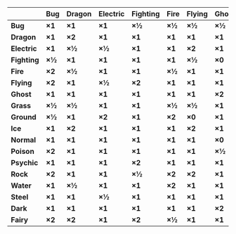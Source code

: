 
|              | Bug    | **Dragon** | **Electric** | **Fighting** | **Fire** | **Flying** | **Ghost** | **Grass** | **Ground** | **Ice** | **Normal** | **Poison** | **Psychic** | **Rock** | **Water** | **Steel** | **Dark** | **Fairy** |
| ------------ | ------ | ---------- | ------------ | ------------ | -------- | ---------- | --------- | --------- | ---------- | ------- | ---------- | ---------- | ----------- | -------- | --------- | --------- | -------- | --------- |
| **Bug**      | **×1** | **×1**     | **×1**       | **×½**       | **×½**   | **×½**     | **×½**    | **×2**    | **×1**     | **×1**  | **×1**     | **×2**     | **×2**      | **×1**   | **×1**    | **×1**    | **×1**   | **×½**    |
| **Dragon**   | **×1** | **×2**     | **×1**       | **×1**       | **×1**   | **×1**     | **×1**    | **×1**    | **×1**     | **×1**  | **×1**     | **×1**     | **×1**      | **×1**   | **×1**    | **×1**    | **×1**   | **×0**    |
| **Electric** | **×1** | **×½**     | **×½**       | **×1**       | **×1**   | **×2**     | **×1**    | **×½**    | **×0**     | **×1**  | **×1**     | **×1**     | **×1**      | **×1**   | **×2**    | **×2**    | **×1**   | **×1**    |
| **Fighting** | **×½** | **×1**     | **×1**       | **×1**       | **×1**   | **×½**     | **×0**    | **×1**    | **×1**     | **×2**  | **×2**     | **×½**     | **×½**      | **×2**   | **×1**    | **×½**    | **×1**   | **×½**    |
| **Fire**     | **×2** | **×½**     | **×1**       | **×1**       | **×½**   | **×1**     | **×1**    | **×2**    | **×1**     | **×2**  | **×1**     | **×1**     | **×1**      | **×½**   | **×½**    | **×1**    | **×1**   | **×2**    |
| **Flying**   | **×2** | **×1**     | **×½**       | **×2**       | **×1**   | **×1**     | **×1**    | **×2**    | **×1**     | **×1**  | **×1**     | **×1**     | **×1**      | **×½**   | **×1**    | **×1**    | **×1**   | **×1**    |
| **Ghost**    | **×1** | **×1**     | **×1**       | **×1**       | **×1**   | **×1**     | **×2**    | **×1**    | **×1**     | **×1**  | **×0**     | **×1**     | **×0**      | **×1**   | **×1**    | **×1**    | **×½**   | **×1**    |
| **Grass**    | **×½** | **×½**     | **×1**       | **×1**       | **×½**   | **×½**     | **×1**    | **×½**    | **×2**     | **×1**  | **×1**     | **×½**     | **×1**      | **×2**   | **×2**    | **×1**    | **×1**   | **×1**    |
| **Ground**   | **×½** | **×1**     | **×2**       | **×1**       | **×2**   | **×0**     | **×1**    | **×½**    | **×1**     | **×1**  | **×1**     | **×2**     | **×1**      | **×2**   | **×1**    | **×1**    | **×1**   | **×1**    |
| **Ice**      | **×1** | **×2**     | **×1**       | **×1**       | **×1**   | **×2**     | **×1**    | **×2**    | **×2**     | **×½**  | **×1**     | **×1**     | **×1**      | **×1**   | **×½**    | **×1**    | **×1**   | **×2**    |
| **Normal**   | **×1** | **×1**     | **×1**       | **×1**       | **×1**   | **×1**     | **×0**    | **×1**    | **×1**     | **×1**  | **×1**     | **×1**     | **×1**      | **×½**   | **×1**    | **×1**    | **×2**   | **×1**    |
| **Poison**   | **×2** | **×1**     | **×1**       | **×1**       | **×1**   | **×1**     | **×½**    | **×2**    | **×½**     | **×1**  | **×1**     | **×½**     | **×1**      | **×½**   | **×1**    | **×½**    | **×1**   | **×1**    |
| **Psychic**  | **×1** | **×1**     | **×1**       | **×2**       | **×1**   | **×1**     | **×1**    | **×1**    | **×1**     | **×1**  | **×1**     | **×2**     | **×½**      | **×1**   | **×1**    | **×1**    | **×½**   | **×1**    |
| **Rock**     | **×2** | **×1**     | **×1**       | **×½**       | **×2**   | **×2**     | **×1**    | **×1**    | **×½**     | **×2**  | **×1**     | **×1**     | **×1**      | **×1**   | **×1**    | **×½**    | **×1**   | **×1**    |
| **Water**    | **×1** | **×½**     | **×1**       | **×1**       | **×2**   | **×1**     | **×1**    | **×½**    | **×2**     | **×1**  | **×1**     | **×1**     | **×1**      | **×2**   | **×½**    | **×2**    | **×1**   | **×1**    |
| **Steel**    | **×1** | **×1**     | **×½**       | **×1**       | **×1**   | **×1**     | **×1**    | **×1**    | **×1**     | **×1**  | **×1**     | **×1**     | **×1**      | **×2**   | **×½**    | **×0**    | **×1**   | **×2**    |
| **Dark**     | **×1** | **×1**     | **×1**       | **×1**       | **×1**   | **×1**     | **×2**    | **×1**    | **×1**     | **×1**  | **×½**     | **×1**     | **×2**      | **×1**   | **×1**    | **×1**    | **×2**   | **×½**    |
| **Fairy**    | **×2** | **×2**     | **×1**       | **×2**       | **×½**   | **×1**     | **×1**    | **×1**    | **×1**     | **×½**  | **×1**     | **×1**     | **×1**      | **×1**   | **×1**    | **×½**    | **×2**   | **×1**    |
